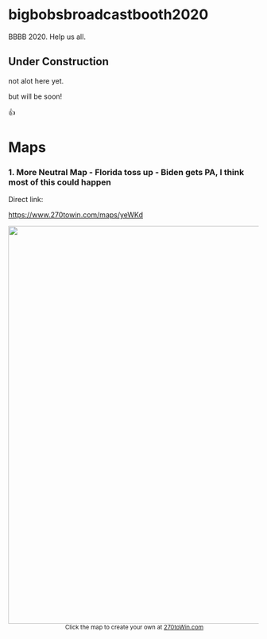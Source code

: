 # bigbobsbroadcastbooth2020
BBBB 2020. Help us all.

## Under Construction
not alot here yet.

but will be soon!

:thumbsup:

# Maps

### 1. More Neutral Map - Florida toss up - Biden gets PA, I think most of this could happen


Direct link:

https://www.270towin.com/maps/yeWKd


<div align="center"><a href="https://www.270towin.com/maps/yeWKd"><img src="https://www.270towin.com/map-images/yeWKd.png" width="800"></a><br><small><img style="vertical-align:middle;" src="https://www.270towin.com/uploads/3rd_party_270_30px.png" alt="" /> Click the map to create your own at <a href="https://www.270towin.com/maps/yeWKd">270toWin.com</a></small></div>


